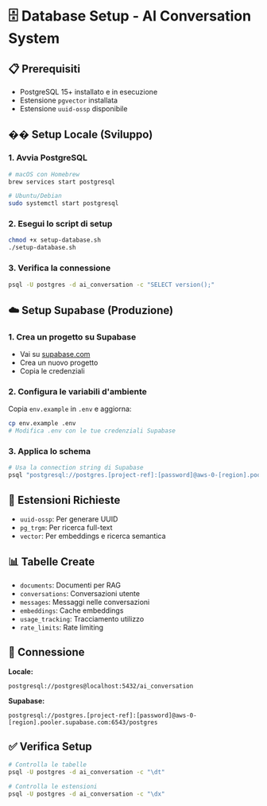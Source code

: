 # 🗄️ Database Setup - AI Conversation System

## 📋 Prerequisiti

- PostgreSQL 15+ installato e in esecuzione
- Estensione `pgvector` installata
- Estensione `uuid-ossp` disponibile

## �� Setup Locale (Sviluppo)

### 1. Avvia PostgreSQL
```bash
# macOS con Homebrew
brew services start postgresql

# Ubuntu/Debian
sudo systemctl start postgresql
```

### 2. Esegui lo script di setup
```bash
chmod +x setup-database.sh
./setup-database.sh
```

### 3. Verifica la connessione
```bash
psql -U postgres -d ai_conversation -c "SELECT version();"
```

## ☁️ Setup Supabase (Produzione)

### 1. Crea un progetto su Supabase
- Vai su [supabase.com](https://supabase.com)
- Crea un nuovo progetto
- Copia le credenziali

### 2. Configura le variabili d'ambiente
Copia `env.example` in `.env` e aggiorna:
```bash
cp env.example .env
# Modifica .env con le tue credenziali Supabase
```

### 3. Applica lo schema
```bash
# Usa la connection string di Supabase
psql "postgresql://postgres.[project-ref]:[password]@aws-0-[region].pooler.supabase.com:6543/postgres" -f schema.sql
```

## 🔧 Estensioni Richieste

- `uuid-ossp`: Per generare UUID
- `pg_trgm`: Per ricerca full-text
- `vector`: Per embeddings e ricerca semantica

## 📊 Tabelle Create

- `documents`: Documenti per RAG
- `conversations`: Conversazioni utente
- `messages`: Messaggi nelle conversazioni
- `embeddings`: Cache embeddings
- `usage_tracking`: Tracciamento utilizzo
- `rate_limits`: Rate limiting

## 🔗 Connessione

**Locale:**
```
postgresql://postgres@localhost:5432/ai_conversation
```

**Supabase:**
```
postgresql://postgres.[project-ref]:[password]@aws-0-[region].pooler.supabase.com:6543/postgres
```

## ✅ Verifica Setup

```bash
# Controlla le tabelle
psql -U postgres -d ai_conversation -c "\dt"

# Controlla le estensioni
psql -U postgres -d ai_conversation -c "\dx"
```
